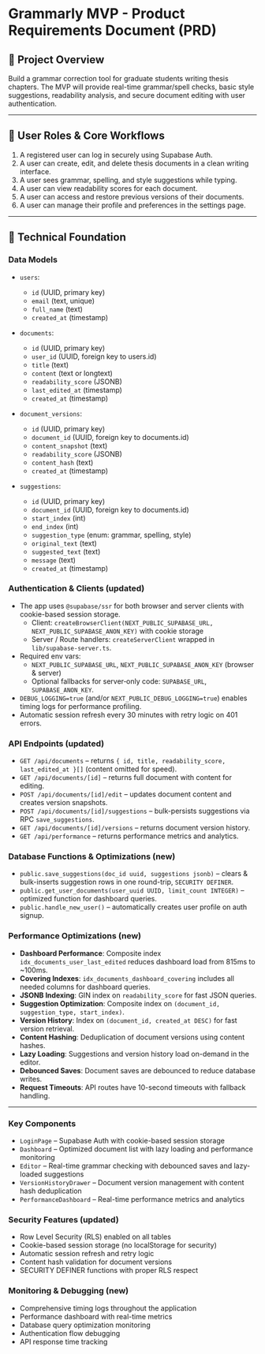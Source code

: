 # Grammarly MVP - Product Requirements Document (PRD)

## 📌 Project Overview
Build a grammar correction tool for graduate students writing thesis chapters. The MVP will provide real-time grammar/spell checks, basic style suggestions, readability analysis, and secure document editing with user authentication.

---

## 👤 User Roles & Core Workflows

1. A registered user can log in securely using Supabase Auth.  
2. A user can create, edit, and delete thesis documents in a clean writing interface.  
3. A user sees grammar, spelling, and style suggestions while typing.  
4. A user can view readability scores for each document.  
5. A user can access and restore previous versions of their documents.  
6. A user can manage their profile and preferences in the settings page.

---

## 🧱 Technical Foundation

### Data Models

- `users`:  
  - `id` (UUID, primary key)  
  - `email` (text, unique)  
  - `full_name` (text)  
  - `created_at` (timestamp)  

- `documents`:  
  - `id` (UUID, primary key)  
  - `user_id` (UUID, foreign key to users.id)  
  - `title` (text)  
  - `content` (text or longtext)  
  - `readability_score` (JSONB)  
  - `last_edited_at` (timestamp)  
  - `created_at` (timestamp)  

- `document_versions`:  
  - `id` (UUID, primary key)  
  - `document_id` (UUID, foreign key to documents.id)  
  - `content_snapshot` (text)  
  - `readability_score` (JSONB)  
  - `content_hash` (text)  
  - `created_at` (timestamp)  

- `suggestions`:  
  - `id` (UUID, primary key)  
  - `document_id` (UUID, foreign key to documents.id)  
  - `start_index` (int)  
  - `end_index` (int)  
  - `suggestion_type` (enum: grammar, spelling, style)  
  - `original_text` (text)  
  - `suggested_text` (text)  
  - `message` (text)  
  - `created_at` (timestamp)  

### Authentication & Clients (updated)
- The app uses `@supabase/ssr` for both browser and server clients with cookie-based session storage.
  - Client: `createBrowserClient(NEXT_PUBLIC_SUPABASE_URL, NEXT_PUBLIC_SUPABASE_ANON_KEY)` with cookie storage
  - Server / Route handlers: `createServerClient` wrapped in `lib/supabase-server.ts`.
- Required env vars:
  - `NEXT_PUBLIC_SUPABASE_URL`, `NEXT_PUBLIC_SUPABASE_ANON_KEY` (browser & server)
  - Optional fallbacks for server‐only code: `SUPABASE_URL`, `SUPABASE_ANON_KEY`.
- `DEBUG_LOGGING=true` (and/or `NEXT_PUBLIC_DEBUG_LOGGING=true`) enables timing logs for performance profiling.
- Automatic session refresh every 30 minutes with retry logic on 401 errors.

### API Endpoints (updated)
- `GET /api/documents` – returns `{ id, title, readability_score, last_edited_at }[]` (content omitted for speed).
- `GET /api/documents/[id]` – returns full document with content for editing.
- `POST /api/documents/[id]/edit` – updates document content and creates version snapshots.
- `POST /api/documents/[id]/suggestions` – bulk-persists suggestions via RPC `save_suggestions`.
- `GET /api/documents/[id]/versions` – returns document version history.
- `GET /api/performance` – returns performance metrics and analytics.

### Database Functions & Optimizations (new)
- `public.save_suggestions(doc_id uuid, suggestions jsonb)` – clears & bulk-inserts suggestion rows in one round-trip, `SECURITY DEFINER`.
- `public.get_user_documents(user_uuid UUID, limit_count INTEGER)` – optimized function for dashboard queries.
- `public.handle_new_user()` – automatically creates user profile on auth signup.

### Performance Optimizations (new)
- **Dashboard Performance**: Composite index `idx_documents_user_last_edited` reduces dashboard load from 815ms to ~100ms.
- **Covering Indexes**: `idx_documents_dashboard_covering` includes all needed columns for dashboard queries.
- **JSONB Indexing**: GIN index on `readability_score` for fast JSON queries.
- **Suggestion Optimization**: Composite index on `(document_id, suggestion_type, start_index)`.
- **Version History**: Index on `(document_id, created_at DESC)` for fast version retrieval.
- **Content Hashing**: Deduplication of document versions using content hashes.
- **Lazy Loading**: Suggestions and version history load on-demand in the editor.
- **Debounced Saves**: Document saves are debounced to reduce database writes.
- **Request Timeouts**: API routes have 10-second timeouts with fallback handling.

---

### Key Components

- `LoginPage` – Supabase Auth with cookie-based session storage
- `Dashboard` – Optimized document list with lazy loading and performance monitoring
- `Editor` – Real-time grammar checking with debounced saves and lazy-loaded suggestions
- `VersionHistoryDrawer` – Document version management with content hash deduplication
- `PerformanceDashboard` – Real-time performance metrics and analytics

### Security Features (updated)
- Row Level Security (RLS) enabled on all tables
- Cookie-based session storage (no localStorage for security)
- Automatic session refresh and retry logic
- Content hash validation for document versions
- SECURITY DEFINER functions with proper RLS respect

### Monitoring & Debugging (new)
- Comprehensive timing logs throughout the application
- Performance dashboard with real-time metrics
- Database query optimization monitoring
- Authentication flow debugging
- API response time tracking
